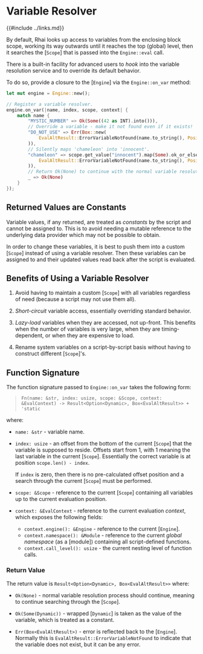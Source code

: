 Variable Resolver
=================

{{#include ../links.md}}

By default, Rhai looks up access to variables from the enclosing block scope,
working its way outwards until it reaches the top (global) level, then it
searches the [`Scope`] that is passed into the `Engine::eval` call.

There is a built-in facility for advanced users to _hook_ into the variable
resolution service and to override its default behavior.

To do so, provide a closure to the [`Engine`] via the `Engine::on_var` method:

```rust
let mut engine = Engine::new();

// Register a variable resolver.
engine.on_var(|name, index, scope, context| {
    match name {
        "MYSTIC_NUMBER" => Ok(Some((42 as INT).into())),
        // Override a variable - make it not found even if it exists!
        "DO_NOT_USE" => Err(Box::new(
            EvalAltResult::ErrorVariableNotFound(name.to_string(), Position::none())
        )),
        // Silently maps 'chameleon' into 'innocent'.
        "chameleon" => scope.get_value("innocent").map(Some).ok_or_else(|| Box::new(
            EvalAltResult::ErrorVariableNotFound(name.to_string(), Position::none())
        )),
        // Return Ok(None) to continue with the normal variable resolution process.
        _ => Ok(None)
    }
});
```


Returned Values are Constants
----------------------------

Variable values, if any returned, are treated as _constants_ by the script and cannot be assigned to.
This is to avoid needing a mutable reference to the underlying data provider which may not be possible to obtain.

In order to change these variables, it is best to push them into a custom [`Scope`] instead of using
a variable resolver. Then these variables can be assigned to and their updated values read back after
the script is evaluated.


Benefits of Using a Variable Resolver
------------------------------------

1. Avoid having to maintain a custom [`Scope`] with all variables regardless of need (because a script may not use them all).

2. _Short-circuit_ variable access, essentially overriding standard behavior.

3. _Lazy-load_ variables when they are accessed, not up-front. This benefits when the number of variables is very large, when they are timing-dependent, or when they are expensive to load.

4. Rename system variables on a script-by-script basis without having to construct different [`Scope`]'s.


Function Signature
------------------

The function signature passed to `Engine::on_var` takes the following form:

> `Fn(name: &str, index: usize, scope: &Scope, context: &EvalContext) -> Result<Option<Dynamic>, Box<EvalAltResult>> + 'static`

where:

* `name: &str` - variable name.

* `index: usize` - an offset from the bottom of the current [`Scope`] that the variable is supposed to reside.
  Offsets start from 1, with 1 meaning the last variable in the current [`Scope`].  Essentially the correct variable is at position `scope.len() - index`.

  If `index` is zero, then there is no pre-calculated offset position and a search through the current [`Scope`] must be performed.

* `scope: &Scope` - reference to the current [`Scope`] containing all variables up to the current evaluation position.

* `context: &EvalContext` - reference to the current evaluation _context_, which exposes the following fields:
  * `context.engine(): &Engine` - reference to the current [`Engine`].
  * `context.namespace(): &Module` - reference to the current _global namespace_ (as a [module]) containing all script-defined functions.
  * `context.call_level(): usize` - the current nesting level of function calls.

### Return Value

The return value is `Result<Option<Dynamic>, Box<EvalAltResult>>` where:

* `Ok(None)` - normal variable resolution process should continue, meaning to continue searching through the [`Scope`].

* `Ok(Some(Dynamic))` - wrapped [`Dynamic`] is taken as the value of the variable, which is treated as a constant.

* `Err(Box<EvalAltResult>)` - error is reflected back to the [`Engine`].
  Normally this is `EvalAltResult::ErrorVariableNotFound` to indicate that the variable does not exist, but it can be any error.
